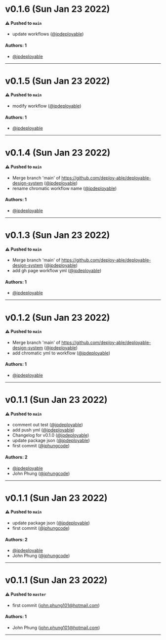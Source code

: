 # v0.1.6 (Sun Jan 23 2022)

#### ⚠️ Pushed to `main`

- update workflows ([@jpdeployable](https://github.com/jpdeployable))

#### Authors: 1

- [@jpdeployable](https://github.com/jpdeployable)

---

# v0.1.5 (Sun Jan 23 2022)

#### ⚠️ Pushed to `main`

- modify workflow ([@jpdeployable](https://github.com/jpdeployable))

#### Authors: 1

- [@jpdeployable](https://github.com/jpdeployable)

---

# v0.1.4 (Sun Jan 23 2022)

#### ⚠️ Pushed to `main`

- Merge branch 'main' of https://github.com/deploy-able/deployable-design-system ([@jpdeployable](https://github.com/jpdeployable))
- rename chromatic workflow name ([@jpdeployable](https://github.com/jpdeployable))

#### Authors: 1

- [@jpdeployable](https://github.com/jpdeployable)

---

# v0.1.3 (Sun Jan 23 2022)

#### ⚠️ Pushed to `main`

- Merge branch 'main' of https://github.com/deploy-able/deployable-design-system ([@jpdeployable](https://github.com/jpdeployable))
- add gh page workflow yml ([@jpdeployable](https://github.com/jpdeployable))

#### Authors: 1

- [@jpdeployable](https://github.com/jpdeployable)

---

# v0.1.2 (Sun Jan 23 2022)

#### ⚠️ Pushed to `main`

- Merge branch 'main' of https://github.com/deploy-able/deployable-design-system ([@jpdeployable](https://github.com/jpdeployable))
- add chromatic yml to workflow ([@jpdeployable](https://github.com/jpdeployable))

#### Authors: 1

- [@jpdeployable](https://github.com/jpdeployable)

---

# v0.1.1 (Sun Jan 23 2022)

#### ⚠️ Pushed to `main`

- comment out test ([@jpdeployable](https://github.com/jpdeployable))
- add push yml ([@jpdeployable](https://github.com/jpdeployable))
- Changelog for v0.1.0 ([@jpdeployable](https://github.com/jpdeployable))
- update package json ([@jpdeployable](https://github.com/jpdeployable))
- first commit ([@jphungcode](https://github.com/jphungcode))

#### Authors: 2

- [@jpdeployable](https://github.com/jpdeployable)
- John Phung ([@jphungcode](https://github.com/jphungcode))

---

# v0.1.1 (Sun Jan 23 2022)

#### ⚠️ Pushed to `main`

- update package json ([@jpdeployable](https://github.com/jpdeployable))
- first commit ([@jphungcode](https://github.com/jphungcode))

#### Authors: 2

- [@jpdeployable](https://github.com/jpdeployable)
- John Phung ([@jphungcode](https://github.com/jphungcode))

---

# v0.1.1 (Sun Jan 23 2022)

#### ⚠️ Pushed to `master`

- first commit (john.phung101@hotmail.com)

#### Authors: 1

- John Phung (john.phung101@hotmail.com)

---
